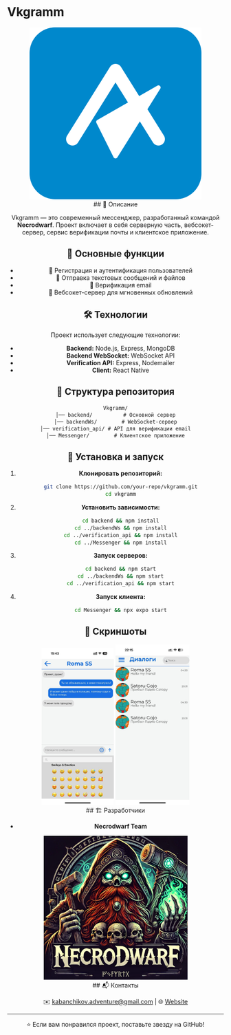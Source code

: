 # Vkgramm

<div id="header" align="center">
   <img title="" src="ТЗ/IconApp.svg" alt="Vkgramm Logo" data-align="center">
<div/>
## 📌 Описание

Vkgramm — это современный мессенджер, разработанный командой **Necrodwarf**. Проект включает в себя серверную часть, вебсокет-сервер, сервис верификации почты и клиентское приложение.

## 🚀 Основные функции

- 🔹 Регистрация и аутентификация пользователей
- 🔹 Отправка текстовых сообщений и файлов
- 🔹 Верификация email
- 🔹 Вебсокет-сервер для мгновенных обновлений

## 🛠️ Технологии

Проект использует следующие технологии:

- **Backend:** Node.js, Express, MongoDB
- **Backend WebSocket:** WebSocket API
- **Verification API:** Express, Nodemailer
- **Client:** React Native

## 📂 Структура репозитория

```
Vkgramm/
│── backend/          # Основной сервер
│── backendWs/        # WebSocket-сервер
│── verification_api/ # API для верификации email
│── Messenger/        # Клиентское приложение
```

## 🔧 Установка и запуск

1. **Клонировать репозиторий:**
   
   ```sh
   git clone https://github.com/your-repo/vkgramm.git
   cd vkgramm
   ```

2. **Установить зависимости:**
   
   ```sh
   cd backend && npm install
   cd ../backendWs && npm install
   cd ../verification_api && npm install
   cd ../Messenger && npm install
   ```

3. **Запуск серверов:**
   
   ```sh
   cd backend && npm start
   cd ../backendWs && npm start
   cd ../verification_api && npm start
   ```

4. **Запуск клиента:**
   
   ```sh
   cd Messenger && npx expo start
   ```

## 📸 Скриншоты
<div id="header" align="center">
<img title="" src="ТЗ/1.jpg" alt="Главный экран" data-align="center" width="168">

<img title="" src="ТЗ/3.jpg" alt="3.jpg" width="172" data-align="center">
<div/>
## 🏗️ Разработчики

- **Necrodwarf Team**
  
<div id="header" align="center">
  <img title="" src="ТЗ/logo.png" alt="logo.png" width="335" data-align="center">
<div/>
## 📬 Контакты

✉️ [kabanchikov.adventure@gmail.com](mailto:kabanchikov.adventure@gmail.com) | 🌐 [Website](https://your-website.com/)

---

⭐ Если вам понравился проект, поставьте звезду на GitHub!
